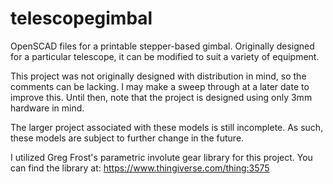# telescopegimbal
OpenSCAD files for a printable stepper-based gimbal. Originally designed for a particular telescope, 
it can be modified to suit a variety of equipment.

This project was not originally designed with distribution in mind, so the comments can be lacking. I
may make a sweep through at a later date to improve this. Until then, note that the project is designed
using only 3mm hardware in mind.

The larger project associated with these models is still incomplete. As such, these models are subject to
further change in the future.

I utilized Greg Frost's parametric involute gear library for this project. You can find the library at:
https://www.thingiverse.com/thing:3575
